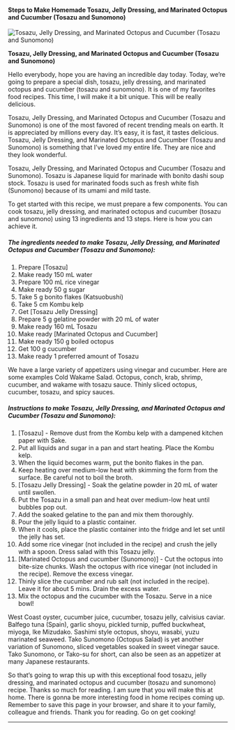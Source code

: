             

#### Steps to Make Homemade Tosazu, Jelly Dressing, and Marinated Octopus and Cucumber (Tosazu and Sunomono)

![Tosazu, Jelly Dressing, and Marinated Octopus and Cucumber (Tosazu and Sunomono)](https://img-global.cpcdn.com/recipes/e249448babb5ae11/751x532cq70/tosazu-jelly-dressing-and-marinated-octopus-and-cucumber-tosazu-and-sunomono-recipe-main-photo.jpg)

**Tosazu, Jelly Dressing, and Marinated Octopus and Cucumber (Tosazu and Sunomono)**

Hello everybody, hope you are having an incredible day today. Today, we’re going to prepare a special dish, tosazu, jelly dressing, and marinated octopus and cucumber (tosazu and sunomono). It is one of my favorites food recipes. This time, I will make it a bit unique. This will be really delicious.

Tosazu, Jelly Dressing, and Marinated Octopus and Cucumber (Tosazu and Sunomono) is one of the most favored of recent trending meals on earth. It is appreciated by millions every day. It’s easy, it is fast, it tastes delicious. Tosazu, Jelly Dressing, and Marinated Octopus and Cucumber (Tosazu and Sunomono) is something that I’ve loved my entire life. They are nice and they look wonderful.

Tosazu, Jelly Dressing, and Marinated Octopus and Cucumber (Tosazu and Sunomono). Tosazu is Japanese liquid for marinade with bonito dashi soup stock. Tosazu is used for marinated foods such as fresh white fish (Sunomono) because of its umami and mild taste.

To get started with this recipe, we must prepare a few components. You can cook tosazu, jelly dressing, and marinated octopus and cucumber (tosazu and sunomono) using 13 ingredients and 13 steps. Here is how you can achieve it.

##### The ingredients needed to make Tosazu, Jelly Dressing, and Marinated Octopus and Cucumber (Tosazu and Sunomono):

1.  Prepare \[Tosazu\]
2.  Make ready 150 mL water
3.  Prepare 100 mL rice vinegar
4.  Make ready 50 g sugar
5.  Take 5 g bonito flakes (Katsuobushi)
6.  Take 5 cm Kombu kelp
7.  Get \[Tosazu Jelly Dressing\]
8.  Prepare 5 g gelatine powder with 20 mL of water
9.  Make ready 160 mL Tosazu
10.  Make ready \[Marinated Octopus and Cucumber\]
11.  Make ready 150 g boiled octopus
12.  Get 100 g cucumber
13.  Make ready 1 preferred amount of Tosazu

We have a large variety of appetizers using vinegar and cucumber. Here are some examples Cold Wakame Salad. Octopus, conch, krab, shrimp, cucumber, and wakame with tosazu sauce. Thinly sliced octopus, cucumber, tosazu, and spicy sauces.

##### Instructions to make Tosazu, Jelly Dressing, and Marinated Octopus and Cucumber (Tosazu and Sunomono):

1.  \[Tosazu\] - Remove dust from the Kombu kelp with a dampened kitchen paper with Sake.
2.  Put all liquids and sugar in a pan and start heating. Place the Kombu kelp.
3.  When the liquid becomes warm, put the bonito flakes in the pan.
4.  Keep heating over medium-low heat with skimming the form from the surface. Be careful not to boil the broth.
5.  \[Tosazu Jelly Dressing\] - Soak the gelatine powder in 20 mL of water until swollen.
6.  Put the Tosazu in a small pan and heat over medium-low heat until bubbles pop out.
7.  Add the soaked gelatine to the pan and mix them thoroughly.
8.  Pour the jelly liquid to a plastic container.
9.  When it cools, place the plastic container into the fridge and let set until the jelly has set.
10.  Add some rice vinegar (not included in the recipe) and crush the jelly with a spoon. Dress salad with this Tosazu jelly.
11.  \[Marinated Octopus and cucumber (Sunomono)\] - Cut the octopus into bite-size chunks. Wash the octopus with rice vinegar (not included in the recipe). Remove the excess vinegar.
12.  Thinly slice the cucumber and rub salt (not included in the recipe). Leave it for about 5 mins. Drain the excess water.
13.  Mix the octopus and the cucumber with the Tosazu. Serve in a nice bowl!

West Coast oyster, cucumber juice, cucumber, tosazu jelly, calvisius caviar. Balfego tuna (Spain), garlic shoyu, pickled turnip, puffed buckwheat, miyoga, Ike Mizudako. Sashimi style octopus, shoyu, wasabi, yuzu marinated seaweed. Tako Sunomono (Octopus Salad) is yet another variation of Sunomono, sliced vegetables soaked in sweet vinegar sauce. Tako Sunomono, or Tako-su for short, can also be seen as an appetizer at many Japanese restaurants.

So that’s going to wrap this up with this exceptional food tosazu, jelly dressing, and marinated octopus and cucumber (tosazu and sunomono) recipe. Thanks so much for reading. I am sure that you will make this at home. There is gonna be more interesting food in home recipes coming up. Remember to save this page in your browser, and share it to your family, colleague and friends. Thank you for reading. Go on get cooking!

* * *